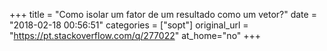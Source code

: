 +++
title = "Como isolar um fator de um resultado como um vetor?"
date = "2018-02-18 00:56:51"
categories = ["sopt"]
original_url = "https://pt.stackoverflow.com/q/277022"
at_home="no"
+++


